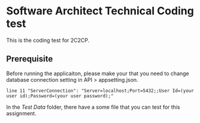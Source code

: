 Software Architect Technical Coding test
=============

This is the coding test for 2C2CP.

Prerequisite
-----------
Before running the applicaiton, please make your that you need to change database connection setting in API > appsetting.json.

```
line 11 "ServerConnection": "Server=localhost;Port=5432;;User Id=(your user id);Password=(your user password);"
```

In the *Test Data* folder, there have a some file that you can test for this assignment.
